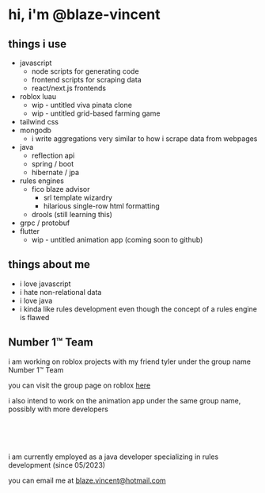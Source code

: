 <h1>hi, i'm @blaze-vincent</h1>
<h2>things i use</h2>
<ul>
  <li>javascript
    <ul>
      <li>node scripts for generating code</li>
      <li>frontend scripts for scraping data</li>
      <li>react/next.js frontends</li>
    </ul>
  </li>
  <li>roblox luau
    <ul>
      <li>wip - untitled viva pinata clone</li>
      <li>wip - untitled grid-based farming game</li>
    </ul>
  </li>
  <li>tailwind css</li>
  <li>mongodb
    <ul>
      <li>i write aggregations very similar to how i scrape data from webpages</li>
    </ul>
  </li>
  <li>java
    <ul>
      <li>reflection api</li>
      <li>spring / boot</li>
      <li>hibernate / jpa</li>
    </ul>
  </li>
  <li>rules engines
    <ul>
      <li>fico blaze advisor
        <ul>
          <li>srl template wizardry</li>
          <li>hilarious single-row html formatting</li>
        </ul>
      </li>
      <li>drools (still learning this)</li>
    </ul>
  </li>
  <li>grpc / protobuf</li>
  <li>flutter
    <ul>
      <li>wip - untitled animation app (coming soon to github)</li>
    </ul>
  </li>
</ul>
<h2>things about me</h2>
<ul>
  <li>i love javascript</li>
  <li>i hate non-relational data</li>
  <li>i love java</li>
  <li>i kinda like rules development even though the concept of a rules engine is flawed</li>
</ul>
<h2>Number 1™ Team</h2>
<p>i am working on roblox projects with my friend tyler under the group name Number 1™ Team</p>
<p>you can visit the group page on roblox <a href="https://www.roblox.com/groups/35114443/Number-One-Team#!/about">here</a></p>
<p>i also intend to work on the animation app under the same group name, possibly with more developers</p>

<br><br><br>
<p>i am currently employed as a java developer specializing in rules development (since 05/2023)</p>
<p>you can email me at <a href='mailto:blaze.vincent@hotmail.com'>blaze.vincent@hotmail.com</a></p>
